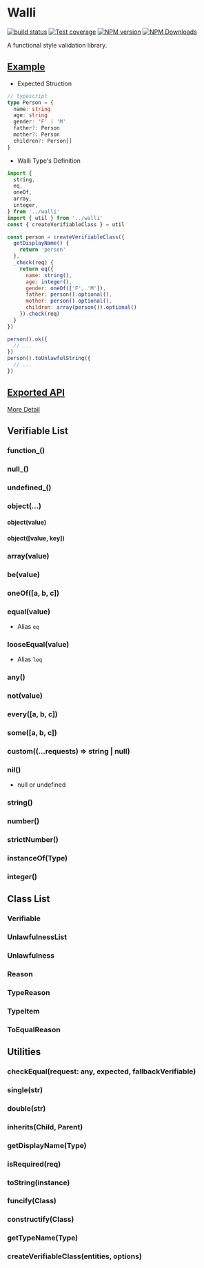 # Walli

[![build status](https://img.shields.io/travis/imcuttle/walli/master.svg?style=flat-square)](https://travis-ci.org/imcuttle/walli)
[![Test coverage](https://img.shields.io/codecov/c/github/imcuttle/walli.svg?style=flat-square)](https://codecov.io/github/imcuttle/walli?branch=master)
[![NPM version](https://img.shields.io/npm/v/walli.svg?style=flat-square)](https://www.npmjs.com/package/walli)
[![NPM Downloads](https://img.shields.io/npm/dm/walli.svg?style=flat-square&maxAge=43200)](https://www.npmjs.com/package/walli)

A functional style validation library.


## [Example](./src/__tests__/examples.spec.ts)

- Expected Struction
```typescript
// typescript
type Person = {
  name: string
  age: string
  gender: 'F' | 'M'
  father?: Person
  mother?: Person
  children?: Person[]
}
```

- Walli Type's Definition
```javascript
import {
  string,
  eq,
  oneOf,
  array,
  integer,
} from '../walli'
import { util } from '../walli'
const { createVerifiableClass } = util

const person = createVerifiableClass({
  getDisplayName() {
    return 'person'
  },
  _check(req) {
    return eq({
      name: string(),
      age: integer(),
      gender: oneOf(['F', 'M']),
      father: person().optional(),
      mother: person().optional(),
      children: array(person()).optional()
    }).check(req)
  }
})

person().ok({
  // ...
})
person().toUnlawfulString({
  // ...
})
```

## [Exported API](./src/walli.ts)

[More Detail](https://imcuttle.github.io/walli)

## Verifiable List
### function_()
### null_()
### undefined_()
### object(...)
#### object(value)
#### object([value, key])
### array(value)
### be(value)
### oneOf([a, b, c])
### equal(value)
- Alias `eq`
### looseEqual(value)
- Alias `leq`
### any()
### not(value)
### every([a, b, c])
### some([a, b, c])
### custom((...requests) => string | null)
### nil()
- null or undefined
### string()
### number()
### strictNumber()
### instanceOf(Type)
### integer()

## Class List
### Verifiable
### UnlawfulnessList
### Unlawfulness
### Reason
### TypeReason
### TypeItem
### ToEqualReason

## Utilities
### checkEqual(request: any, expected, fallbackVerifiable)
### single(str)
### double(str)
### inherits(Child, Parent)
### getDisplayName(Type)
### isRequired(req)
### toString(instance)
### funcify(Class)
### constructify(Class)
### getTypeName(Type)
### createVerifiableClass(entities, options)
